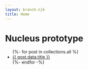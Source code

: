 ```yaml
---
layout: branch.njk
title: Home
---
```


<ns-panel>
  <div class="splash">
    <h1>Nucleus prototype</h1>
  </div>
  <div class="splosh">
    <nav>
      <ul class="ul-bullet">
        {%- for post in collections.all %}
        <li><a href="{{ post.url }}">{{ post.data.title }}</a></li>
        {%- endfor -%}
      </ul>
    </nav>
  </div>
</ns-panel>
